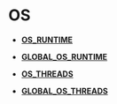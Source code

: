 # OS<a name="EN-US_TOPIC_0289900140"></a>

-   **[OS\_RUNTIME](os_runtime.md)**  

-   **[GLOBAL\_OS\_RUNTIME](global_os_runtime.md)**  

-   **[OS\_THREADS](os_threads.md)**  

-   **[GLOBAL\_OS\_THREADS](global_os_threads.md)**  


